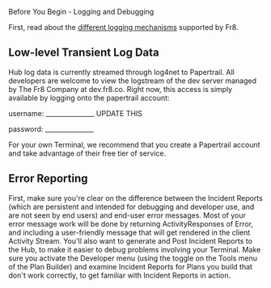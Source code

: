 Before You Begin - Logging and Debugging


First, read about the [different logging mechanisms](/Docs/ForDevelopers/OperatingConcepts/LoggingIncidentsFacts.md) supported by Fr8. 

Low-level Transient Log Data
------------------------------

Hub log data is currently streamed through log4net to Papertrail. All developers are welcome to view the logstream of the dev server managed by The Fr8 Company
at dev.fr8.co. Right now, this access is simply available by logging onto the papertrail account:


username: _______________ UPDATE THIS

password: _______________


For your own Terminal, we recommend that you create a Papertrail account and take advantage of their free tier of service. 


Error Reporting
----------------------------------

First, make sure you're clear on the difference between the Incident Reports (which are persistent and intended for debugging and developer use, and are not seen by end users)
and end-user error messages. Most of your error message work will be done by returning ActivityResponses of Error, and including a user-friendly message
that will get rendered in the client Activity Stream. You'll also want to generate and Post Incident Reports to the Hub, to make it easier to debug 
problems involving your Terminal. Make sure you activate the Developer menu (using the toggle on the Tools menu of the Plan Builder) and examine
Incident Reports for Plans you build that don't work correctly, to get familiar with Incident Reports in action.
